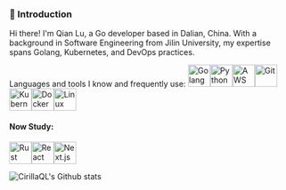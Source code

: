 ### 👋 Introduction
Hi there! I'm Qian Lu, a Go developer based in Dalian, China. With a background in Software Engineering from Jilin University, my expertise spans Golang, Kubernetes, and DevOps practices.

Languages and tools I know and frequently use:
<img src="https://api.iconify.design/skill-icons:golang.svg" alt="Golang" width="40" height="40"/><img src="https://api.iconify.design/skill-icons:python-light.svg" alt="Python" width="40" height="40"/><img src="https://api.iconify.design/skill-icons:aws-dark.svg" alt="AWS" width="40" height="40"/><img src="https://api.iconify.design/skill-icons:git.svg" alt="Git" width="40" height="40"/><img src="https://api.iconify.design/skill-icons:kubernetes.svg" alt="Kubernetes" width="40" height="40"/><img src="https://api.iconify.design/skill-icons:docker.svg" alt="Docker" width="40" height="40"/><img src="https://api.iconify.design/skill-icons:linux-light.svg" alt="Linux" width="40" height="40"/>


#### Now Study:
<img src="https://api.iconify.design/skill-icons:rust.svg" alt="Rust" width="40" height="40"/><img src="https://api.iconify.design/skill-icons:react-dark.svg" alt="React" width="40" height="40"/><img src="https://api.iconify.design/skill-icons:nextjs-light.svg" alt="Next.js" width="40" height="40"/>

![CirillaQL's Github stats](https://github-readme-stats.vercel.app/api?username=CirillaQL&show_icons=true)


